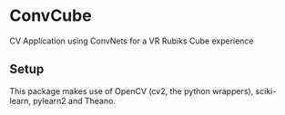 # ConvCube
CV Application using ConvNets for a VR Rubiks Cube experience

## Setup
This package makes use of OpenCV (cv2, the python wrappers), sciki-learn, pylearn2 and Theano.


